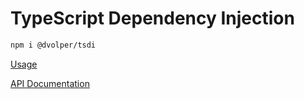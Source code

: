 # TypeScript Dependency Injection

```bash
npm i @dvolper/tsdi
```

[Usage](https://github.com/DavidVollmers/typescript-dependency-injection/tree/master/packages/tsdi/README.md)

[API Documentation](https://github.com/DavidVollmers/typescript-dependency-injection/tree/master/packages/tsdi/docs/globals.md)

